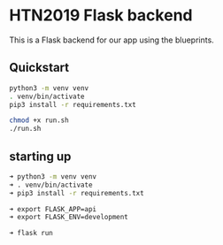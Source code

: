 # HTN2019 Flask backend

This is a Flask backend for our app using the blueprints.

## Quickstart

```bash
python3 -m venv venv
. venv/bin/activate
pip3 install -r requirements.txt

chmod +x run.sh
./run.sh
```

## starting up

```bash
➜ python3 -m venv venv
➜ . venv/bin/activate
➜ pip3 install -r requirements.txt

➜ export FLASK_APP=api
➜ export FLASK_ENV=development

➜ flask run
```
